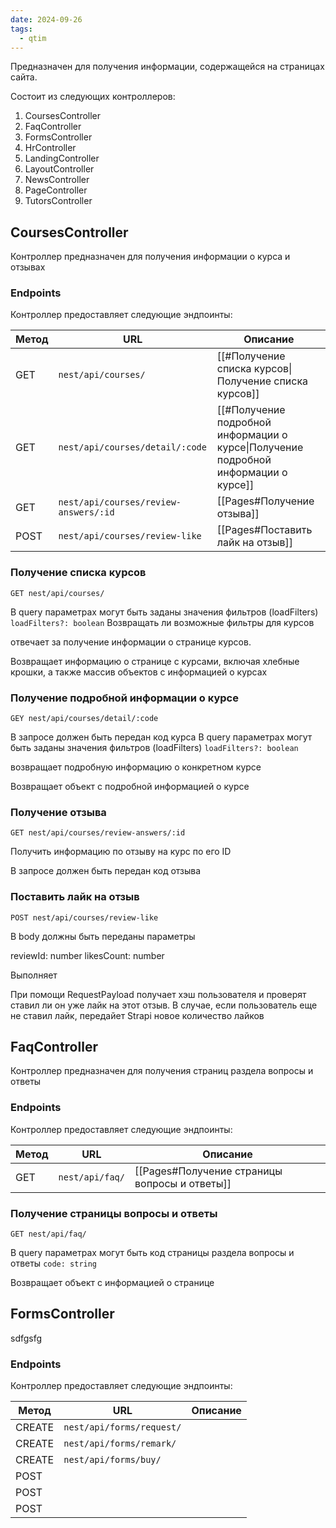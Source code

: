 ```yaml
---
date: 2024-09-26
tags:
  - qtim
---
```

Предназначен для получения информации, содержащейся на страницах сайта.

Состоит из следующих контроллеров:

1. CoursesController
2. FaqController
3. FormsController
4. HrController
5. LandingController
6. LayoutController
7. NewsController
8. PageController
9. TutorsController

## CoursesController

Контроллер предназначен для получения информации о курса и отзывах

### Endpoints

Контроллер предоставляет следующие эндпоинты:

| Метод | URL                                   | Описание                                                                            |
| ----- | ------------------------------------- | ----------------------------------------------------------------------------------- |
| GET   | `nest/api/courses/`                   | [[#Получение списка курсов\|Получение списка курсов]]                               |
| GET   | `nest/api/courses/detail/:code`       | [[#Получение подробной информации о курсе\|Получение подробной информации о курсе]] |
| GET   | `nest/api/courses/review-answers/:id` | [[Pages#Получение отзыва]]                                                          |
| POST  | `nest/api/courses/review-like`        | [[Pages#Поставить лайк на отзыв]]                                                   |


### Получение списка курсов

`GET nest/api/courses/`

В query параметрах могут быть заданы значения фильтров (loadFilters) `loadFilters?: boolean` Возвращать ли возможные фильтры для курсов

отвечает за получение информации о странице курсов.

Возвращает информацию о странице с курсами, включая хлебные крошки, а также массив объектов с информацией о курсах

### Получение подробной информации о курсе

`GEY nest/api/courses/detail/:code`

В запросе должен быть передан код курса
В query параметрах могут быть заданы значения фильтров (loadFilters) `loadFilters?: boolean`

возвращает подробную информацию о конкретном курсе

Возвращает объект с подробной информацией о курсе

### Получение отзыва

`GET nest/api/courses/review-answers/:id`

Получить информацию по отзыву на курс по его ID

В запросе должен быть передан код отзыва

### Поставить лайк на отзыв

`POST nest/api/courses/review-like`

В body должны быть переданы параметры

reviewId: number
likesCount: number

Выполняет 

При помощи RequestPayload получает хэш пользователя и проверят ставил ли он уже лайк на этот отзыв. В случае, если пользователь еще не ставил лайк, передайет Strapi новое количество лайков

## FaqController

Контроллер предназначен для получения страниц раздела вопросы и ответы

### Endpoints

Контроллер предоставляет следующие эндпоинты:

| Метод | URL             | Описание                                      |
| ----- | --------------- | --------------------------------------------- |
| GET   | `nest/api/faq/` | [[Pages#Получение страницы вопросы и ответы]] |

### Получение страницы вопросы и ответы

`GET nest/api/faq/`

В query параметрах могут быть код страницы раздела вопросы и ответы `code: string`

Возвращает объект с информацией о странице

## FormsController

sdfgsfg

### Endpoints

Контроллер предоставляет следующие эндпоинты:

| Метод  | URL                       | Описание |
| ------ | ------------------------- | -------- |
| CREATE | `nest/api/forms/request/` |          |
| CREATE | `nest/api/forms/remark/`  |          |
| CREATE | `nest/api/forms/buy/`     |          |
| POST   |                           |          |
| POST   |                           |          |
| POST   |                           |          |